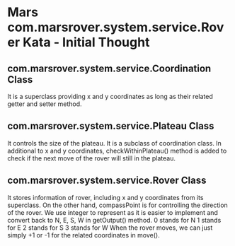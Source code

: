# Mars com.marsrover.system.service.Rover Kata - Initial Thought


## com.marsrover.system.service.Coordination Class
It is a superclass providing x and y coordinates as long as their related getter and setter method.

## com.marsrover.system.service.Plateau Class
It controls the size of the plateau.
It is a subclass of coordination class.
In additional to x and y coordinates, checkWithinPlateau() method is added to check if the next move of the rover will still in the plateau.

## com.marsrover.system.service.Rover Class
It stores information of rover, including x and y coordinates from its superclass.
On the other hand, compassPoint is for controlling the direction of the rover.
We use integer to represent as it is easier to implement and convert back to N, E, S, W in getOutput() method.
0 stands for N
1 stands for E
2 stands for S
3 stands for W
When the rover moves, we can just simply +1 or -1 for the related coordinates in move(). 
